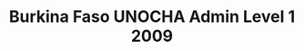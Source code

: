 ---
title: Burkina Faso UNOCHA Admin Level 1 2009
categories: 
    - data
geography: burkina
partner: unocha
cat: logistics
year: 2009
layer: ocha-cod.burkinafaso-admin1-2009
api:
embed:
source: <a href="http://cod.humanitarianresponse.info/country-region/mali">SALB</a> 
license: Humanitarian Use
updated: 3/28/2012
description: This layer depicts the first level administrative borders for Burkina Faso. Data obtained from the UN Office for the Coordination of Humanitarian Affairs (UN OCHA) [Common and Fundamental Operating Datasets Registry](http://cod.humanitarianresponse.info/). See the [Burkina Faso](http://cod.humanitarianresponse.info/country-region/burkina-faso) registry for the most recent changes. 
downloads:
    - type: shapefile
      link: http://dl.dropbox.com/u/72717685/ocha-burkinafaso-admin1.zip
    - type: sqlite
      link: http://dl.dropbox.com/u/72717685/ocha-burkinafaso-admin1.sqlite.zip
---